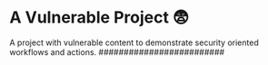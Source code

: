 # A Vulnerable Project :fearful:
A project with vulnerable content to demonstrate security oriented workflows and actions.
#########################

